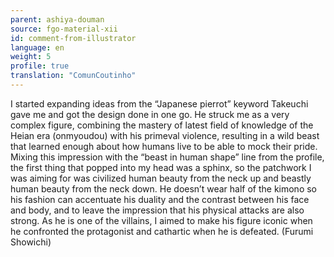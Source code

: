 ```yaml
---
parent: ashiya-douman
source: fgo-material-xii
id: comment-from-illustrator
language: en
weight: 5
profile: true
translation: "ComunCoutinho"
---
```


I started expanding ideas from the “Japanese pierrot” keyword Takeuchi gave me and got the design done in one go. He struck me as a very complex figure, combining the mastery of latest field of knowledge of the Heian era (onmyoudou) with his primeval violence, resulting in a wild beast that learned enough about how humans live to be able to mock their pride. Mixing this impression with the “beast in human shape” line from the profile, the first thing that popped into my head was a sphinx, so the patchwork I was aiming for was civilized human beauty from the neck up and beastly human beauty from the neck down. He doesn’t wear half of the kimono so his fashion can accentuate his duality and the contrast between his face and body, and to leave the impression that his physical attacks are also strong. As he is one of the villains, I aimed to make his figure iconic when he confronted the protagonist and cathartic when he is defeated. (Furumi Showichi)
